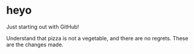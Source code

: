 # heyo
Just starting out with GitHub!

Understand that pizza is not a vegetable, and there are no regrets. These are the changes made.
